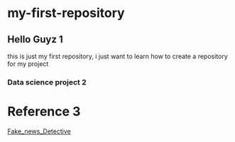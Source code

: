 # my-first-repository
## Hello Guyz 1
this is just my first repository, i just want to learn how to create a repository for my project
### Data science project 2 
# Reference 3
[Fake_news_Detective](https://github.com/nishitpatel01/Fake_News_Detection)
